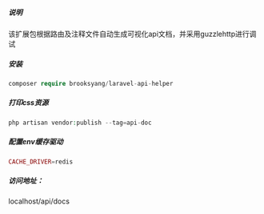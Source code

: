 ##### 说明
该扩展包根据路由及注释文件自动生成可视化api文档，并采用guzzlehttp进行调试

##### 安装
```php
composer require brooksyang/laravel-api-helper
```

##### 打印css资源
```php
php artisan vendor:publish --tag=api-doc
```

##### 配置env缓存驱动
```php
CACHE_DRIVER=redis
```

##### 访问地址：
localhost/api/docs
